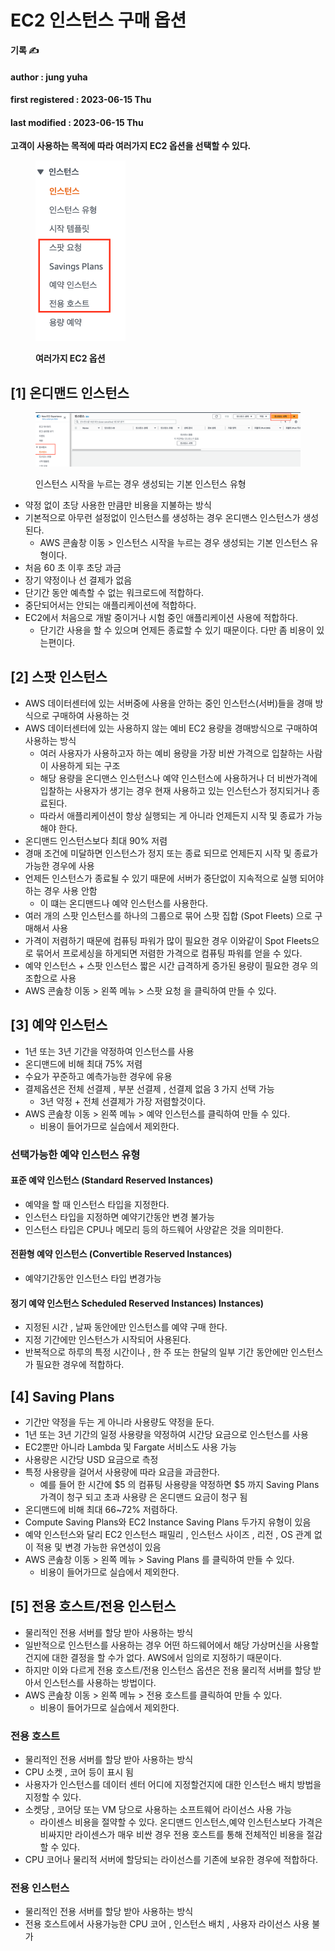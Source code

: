 # EC2 인스턴스 구매 옵션

**기록 ✍️**

#### author : jung yuha

#### first registered : 2023-06-15 Thu

#### last modified : 2023-06-15 Thu



**고객이 사용하는 목적에 따라 여러가지 EC2 옵션을 선택할 수 있다.**

<figure><img src="../.gitbook/assets/image (33) (3) (1).png" alt="" width="144"><figcaption><p><strong>여러가지 EC2 옵션</strong> </p></figcaption></figure>

## \[1] 온디맨드 인스턴스

<figure><img src="../.gitbook/assets/image (7) (1) (1).png" alt=""><figcaption><p> 인스턴스 시작을 누르는 경우 생성되는 기본 인스턴스 유형 </p></figcaption></figure>

* 약정 없이 초당 사용한 만큼만 비용을 지불하는 방식
* 기본적으로 아무런 설정없이 인스턴스를 생성하는 경우 온디맨스 인스턴스가 생성된다.
  * AWS 콘솚창 이동 > 인스턴스 시작을 누르는 경우 생성되는 기본 인스턴스 유형이다.
* 처음 60 초 이후 초당 과금
* 장기 약정이나 선 결제가 없음
* 단기간 동안 예측할 수 없는 워크로드에 적합하다.
* 중단되어서는 안되는 애플리케이션에 적합하다.
* EC2에서 처음으로 개발 중이거나 시험 중인 애플리케이션 사용에 적합하다.
  * 단기간 사용을 할 수 있으며 언제든 종료할 수 있기 때문이다. 다만 좀 비용이 있는편이다.

## \[2] 스팟 인스턴스

* AWS 데이터센터에 있는 서버중에 사용을 안하는 중인 인스턴스(서버)들을 경매 방식으로 구매하여 사용하는 것
* AWS 데이터센터에 있는 사용하지 않는 예비 EC2 용량을 경매방식으로 구매하여 사용하는 방식
  * 여러 사용자가 사용하고자 하는 예비 용량을 가장 비싼 가격으로 입찰하는 사람이 사용하게 되는 구조
  * 해당 용량을 온디맨스 인스턴스나 예약 인스턴스에 사용하거나 더 비싼가격에 입찰하는 사용자가 생기는 경우 현재 사용하고 있는 인스턴스가 정지되거나 종료된다.
  * 따라서 애플리케이션이 항상 실행되는 게 아니라 언제든지 시작 및 종료가 가능해야 한다.
* 온디맨드 인스턴스보다 최대 90% 저렴
* 경매 조건에 미달하면 인스턴스가 정지 또는 종료 되므로 언제든지 시작 및 종료가 가능한 경우에 사용
* 언제든 인스턴스가 종료될 수 있기 때문에 서버가 중단없이 지속적으로 실행 되어야하는 경우 사용 안함
  * 이 떄는 온디맨드나 예약 인스턴스를 사용한다.
* 여러 개의 스팟 인스턴스를 하나의 그룹으로 묶어 스팟 집합 (Spot Fleets) 으로 구매해서 사용
* 가격이 저렴하기 때문에 컴퓨팅 파워가 많이 필요한 경우 이와같이 Spot Fleets으로 묶어서 프로세싱을 하게되면 저렴한 가격으로 컴퓨팅 파워를 얻을 수 있다.
* 예약 인스턴스 + 스팟 인스턴스 짧은 시간 급격하게 증가된 용량이 필요한 경우 의 조합으로 사용
* AWS 콘솚창 이동 > 왼쪽 메뉴 > 스팟 요청 을 클릭하여 만들 수 있다.

## \[3] 예약 인스턴스

* 1년 또는 3년 기간을 약정하여 인스턴스를 사용
* 온디맨드에 비해 최대 75% 저렴
* 수요가 꾸준하고 예측가능한 경우에 유용
* 결제옵션은 전체 선결제 , 부분 선결제 , 선결제 없음 3 가지 선택 가능
  * 3년 약정 + 전체 선결제가 가장 저렴할것이다.
* AWS 콘솚창 이동 > 왼쪽 메뉴 > 예약 인스턴스를 클릭하여 만들 수 있다.
  * 비용이 들어가므로 실습에서 제외한다.

### 선택가능한 예약 인스턴스 유형

#### 표준 예약 인스턴스 (Standard Reserved Instances)

* 예약을 할 때 인스턴스 타입을 지정한다.
* 인스턴스 타입을 지정하면 예약기간동안 변경 불가능
* 인스턴스 타입은 CPU나 메모리 등의 하드웨어 사양같은 것을 의미한다.

#### 전환형 예약 인스턴스 (Convertible Reserved Instances)&#x20;

* 예약기간동안 인스턴스 타입 변경가능

#### 정기 예약 인스턴스 Scheduled Reserved Instances) Instances)

* 지정된 시간 , 날짜 동안에만 인스턴스를 예약 구매 한다.
* 지정 기간에만 인스턴스가 시작되어 사용된다.
* 반복적으로 하루의 특정 시간이나 , 한 주 또는 한달의 일부 기간 동안에만 인스턴스가 필요한 경우에 적합하다.

## \[4] Saving Plans

* 기간만 약정을 두는 게 아니라 사용량도 약정을 둔다.
* 1년 또는 3년 기간의 일정 사용량을 약정하여 시간당 요금으로 인스턴스를 사용
* EC2뿐만 아니라 Lambda 및 Fargate 서비스도 사용 가능
* 사용량은 시간당 USD 요금으로 측정
* 특정 사용량을 걸어서 사용량에 따라 요금을 과금한다.
  * 예를 들어 한 시간에 $5 의 컴퓨팅 사용량을 약정하면 $5 까지 Saving Plans 가격이 청구 되고 초과 사용량 은 온디맨드 요금이 청구 됨
* 온디맨드에 비해 최대 66\~72% 저렴하다.
* Compute Saving Plans와 EC2 Instance Saving Plans 두가지 유형이 있음
* 예약 인스턴스와 달리 EC2 인스턴스 패밀리 , 인스턴스 사이즈 , 리전 , OS 관계 없이 적용 및 변경 가능한 유연성이 있음
* AWS 콘솚창 이동 > 왼쪽 메뉴 > Saving Plans 를 클릭하여 만들 수 있다.
  * 비용이 들어가므로 실습에서 제외한다.

## \[5] 전용 호스트/전용 인스턴스

* 물리적인 전용 서버를 할당 받아 사용하는 방식
* 일반적으로 인스턴스를 사용하는 경우 어떤 하드웨어에서 해당 가상머신을 사용할 건지에 대한 결정을 할 수가 없다. AWS에서 임의로 지정하기 때문이다.
* 하지만 이와 다르게 전용 호스트/전용 인스턴스 옵션은 전용 물리적 서버를 할당 받아서 인스턴스를 사용하는 방법이다.
* AWS 콘솚창 이동 > 왼쪽 메뉴 > 전용 호스트를 클릭하여 만들 수 있다.
  * 비용이 들어가므로 실습에서 제외한다.

### 전용 호스트

* 물리적인 전용 서버를 할당 받아 사용하는 방식
* CPU 소켓 , 코어 등이 표시 됨
* 사용자가 인스턴스를 데이터 센터 어디에 지정할건지에 대한 인스턴스 배치 방법을 지정할 수 있다.
* 소켓당 , 코어당 또는 VM 당으로 사용하는 소프트웨어 라이선스 사용 가능
  * 라이센스 비용을 절약할 수 있다. 온디맨드 인스턴스,예약 인스턴스보다 가격은 비싸지만 라이센스가 매우 비싼 경우 전용 호스트를 통해 전체적인 비용을 절감할 수 있다.
* CPU 코어나 물리적 서버에 할당되는 라이선스를 기존에 보유한 경우에 적합하다.

### 전용 인스턴스

* 물리적인 전용 서버를 할당 받아 사용하는 방식
* 전용 호스트에서 사용가능한 CPU 코어 , 인스턴스 배치 , 사용자 라이선스 사용 불가
